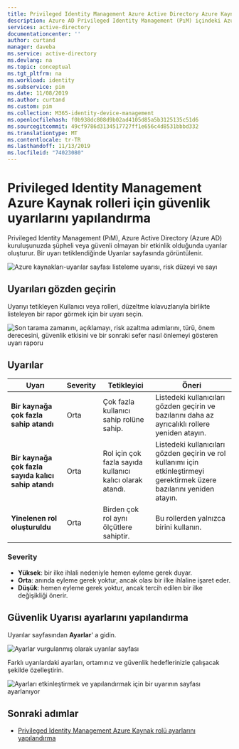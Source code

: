 ```yaml
---
title: Privileged Identity Management Azure Active Directory Azure Kaynak rolleri için güvenlik uyarılarını yapılandırma | Microsoft Docs
description: Azure AD Privileged Identity Management (PıM) içindeki Azure Kaynak rolleri için güvenlik uyarılarını yapılandırma hakkında bilgi edinin.
services: active-directory
documentationcenter: ''
author: curtand
manager: daveba
ms.service: active-directory
ms.devlang: na
ms.topic: conceptual
ms.tgt_pltfrm: na
ms.workload: identity
ms.subservice: pim
ms.date: 11/08/2019
ms.author: curtand
ms.custom: pim
ms.collection: M365-identity-device-management
ms.openlocfilehash: f0b938dc808d9b02ad4105d85a5b3125135c51d6
ms.sourcegitcommit: 49cf9786d3134517727ff1e656c4d8531bbbd332
ms.translationtype: MT
ms.contentlocale: tr-TR
ms.lasthandoff: 11/13/2019
ms.locfileid: "74023080"
---
```

# <a name="configure-security-alerts-for-azure-resource-roles-in-privileged-identity-management"></a>Privileged Identity Management Azure Kaynak rolleri için güvenlik uyarılarını yapılandırma

Privileged Identity Management (PıM), Azure Active Directory (Azure AD) kuruluşunuzda şüpheli veya güvenli olmayan bir etkinlik olduğunda uyarılar oluşturur. Bir uyarı tetiklendiğinde Uyarılar sayfasında görüntülenir.

![Azure kaynakları-uyarılar sayfası listeleme uyarısı, risk düzeyi ve sayı](media/pim-resource-roles-configure-alerts/rbac-alerts-page.png)

## <a name="review-alerts"></a>Uyarıları gözden geçirin

Uyarıyı tetikleyen Kullanıcı veya rolleri, düzeltme kılavuzlarıyla birlikte listeleyen bir rapor görmek için bir uyarı seçin.

![Son tarama zamanını, açıklamayı, risk azaltma adımlarını, türü, önem derecesini, güvenlik etkisini ve bir sonraki sefer nasıl önlemeyi gösteren uyarı raporu](media/pim-resource-roles-configure-alerts/rbac-alert-info.png)

## <a name="alerts"></a>Uyarılar

| Uyarı | Severity | Tetikleyici | Öneri |
| --- | --- | --- | --- |
| **Bir kaynağa çok fazla sahip atandı** |Orta |Çok fazla kullanıcı sahip rolüne sahip. |Listedeki kullanıcıları gözden geçirin ve bazılarını daha az ayrıcalıklı rollere yeniden atayın. |
| **Bir kaynağa çok fazla sayıda kalıcı sahip atandı** |Orta |Rol için çok fazla sayıda kullanıcı kalıcı olarak atandı. |Listedeki kullanıcıları gözden geçirin ve rol kullanımı için etkinleştirmeyi gerektirmek üzere bazılarını yeniden atayın. |
| **Yinelenen rol oluşturuldu** |Orta |Birden çok rol aynı ölçütlere sahiptir. |Bu rollerden yalnızca birini kullanın. |

### <a name="severity"></a>Severity

- **Yüksek**: bir ilke ihlali nedeniyle hemen eyleme gerek duyar. 
- **Orta**: anında eyleme gerek yoktur, ancak olası bir ilke ihlaline işaret eder.
- **Düşük**: hemen eyleme gerek yoktur, ancak tercih edilen bir ilke değişikliği önerir.

## <a name="configure-security-alert-settings"></a>Güvenlik Uyarısı ayarlarını yapılandırma

Uyarılar sayfasından **Ayarlar**' a gidin.

![Ayarlar vurgulanmış olarak uyarılar sayfası](media/pim-resource-roles-configure-alerts/rbac-navigate-settings.png)

Farklı uyarılardaki ayarları, ortamınız ve güvenlik hedeflerinizle çalışacak şekilde özelleştirin.

![Ayarları etkinleştirmek ve yapılandırmak için bir uyarının sayfası ayarlanıyor](media/pim-resource-roles-configure-alerts/rbac-alert-settings.png)

## <a name="next-steps"></a>Sonraki adımlar

- [Privileged Identity Management Azure Kaynak rolü ayarlarını yapılandırma](pim-resource-roles-configure-role-settings.md)
